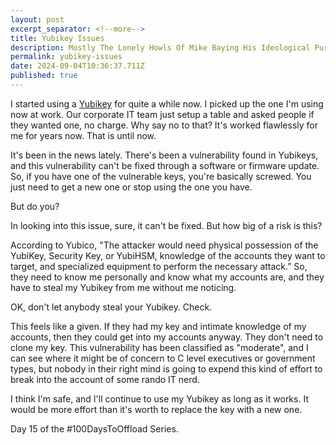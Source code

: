 ```yaml
---
layout: post
excerpt_separator: <!--more-->
title: Yubikey Issues
description: Mostly The Lonely Howls Of Mike Baying His Ideological Purity At The Moon
permalink: yubikey-issues
date: 2024-09-04T10:36:37.711Z
published: true
---
```


I started using a [Yubikey](https://www.yubico.com) for quite a while now. I picked up the one I'm using now at work. Our corporate IT team just setup a table and asked people if they wanted one, no charge. Why say no to that? It's worked flawlessly for me for years now. That is until now.

<!--more-->

It's been in the news lately. There's been a vulnerability found in Yubikeys, and this vulnerability can't be fixed through a software or firmware update. So, if you have one of the vulnerable keys, you're basically screwed. You just need to get a new one or stop using the one you have.

But do you?

In looking into this issue, sure, it can't be fixed. But how big of a risk is this?

According to Yubico, "The attacker would need physical possession of the YubiKey, Security Key, or YubiHSM, knowledge of the accounts they want to target, and specialized equipment to perform the necessary attack.” So, they need to know me personally and know what my accounts are, and they have to steal my Yubikey from me without me noticing.

OK, don't let anybody steal your Yubikey. Check.

This feels like a given. If they had my key and intimate knowledge of my accounts, then they could get into my accounts anyway. They don't need to clone my key. This vulnerability has been classified as "moderate", and I can see where it might be of concern to C level executives or government types, but nobody in their right mind is going to expend this kind of effort to break into the account of some rando IT nerd. 

I think I'm safe, and I'll continue to use my Yubikey as long as it works. It would be more effort than it's worth to replace the key with a new one.

Day 15 of the #100DaysToOffload Series.
